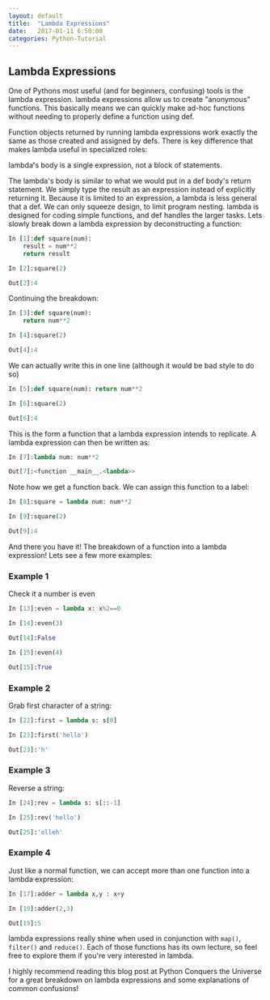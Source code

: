 ```yaml
---
layout: default
title:  "Lambda Expressions"
date:   2017-01-11 6:50:00
categories: Python-Tutorial
---
```

## Lambda Expressions
One of Pythons most useful (and for beginners, confusing) tools is the lambda expression. lambda expressions allow us to create "anonymous" functions. This basically means we can quickly make ad-hoc functions without needing to properly define a function using def.

Function objects returned by running lambda expressions work exactly the same as those created and assigned by defs. There is key difference that makes lambda useful in specialized roles:

lambda's body is a single expression, not a block of statements.

The lambda's body is similar to what we would put in a def body's return statement. We simply type the result as an expression instead of explicitly returning it. Because it is limited to an expression, a lambda is less general that a def. We can only squeeze design, to limit program nesting. lambda is designed for coding simple functions, and def handles the larger tasks.
Lets slowly break down a lambda expression by deconstructing a function:

```python
In [1]:def square(num):
    result = num**2
    return result
```
```python
In [2]:square(2)
```
```python
Out[2]:4
```
Continuing the breakdown:

```python
In [3]:def square(num):
    return num**2
```

```python
In [4]:square(2)
```

```python
Out[4]:4
```

We can actually write this in one line (although it would be bad style to do so)

```python
In [5]:def square(num): return num**2
```
```python
In [6]:square(2)
```
```python
Out[6]:4
```
This is the form a function that a lambda expression intends to replicate. A lambda expression can then be written as:

```python
In [7]:lambda num: num**2
```
```python
Out[7]:<function __main__.<lambda>>
```
Note how we get a function back. We can assign this function to a label:
```python
In [8]:square = lambda num: num**2
```
```python
In [9]:square(2)
```
```python
Out[9]:4
```
And there you have it! The breakdown of a function into a lambda expression! Lets see a few more examples:

### Example 1

Check it a number is even
```python
In [13]:even = lambda x: x%2==0
```
```python
In [14]:even(3)
```
```python
Out[14]:False
```
```python
In [15]:even(4)
```
```python
Out[15]:True
```

### Example 2

Grab first character of a string:

```python
In [22]:first = lambda s: s[0]
```
```python
In [23]:first('hello')
```
```python
Out[23]:'h'
```
### Example 3

Reverse a string:

```python
In [24]:rev = lambda s: s[::-1]
```
```python
In [25]:rev('hello')
```
```python
Out[25]:'olleh'
```
### Example 4

Just like a normal function, we can accept more than one function into a lambda expression:

```python
In [17]:adder = lambda x,y : x+y
```
```python
In [19]:adder(2,3)
```
```python
Out[19]:5
```
lambda expressions really shine when used in conjunction with `map()`, `filter()` and `reduce()`. Each of those functions has its own lecture, so feel free to explore them if you're very interested in lambda.

I highly recommend reading this blog post at Python Conquers the Universe for a great breakdown on lambda expressions and some explanations of common confusions!